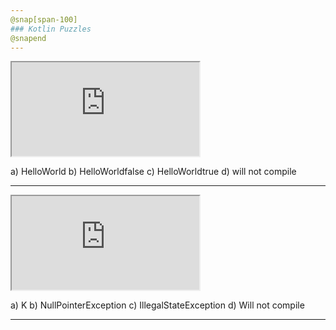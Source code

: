 ```yaml
---
@snap[span-100]
### Kotlin Puzzles
@snapend
---
```


<iframe class="stretch" src="https://pl.kotl.in/RUvXzOwi7?theme=darcula&from=2&to=6"></iframe>

a) HelloWorld
b) HelloWorldfalse
c) HelloWorldtrue
d) will not compile

---

<iframe class="stretch" src="https://pl.kotl.in/09BlviouY?theme=darcula"></iframe>

a) K
b) NullPointerException
c) IllegalStateException
d) Will not compile

---